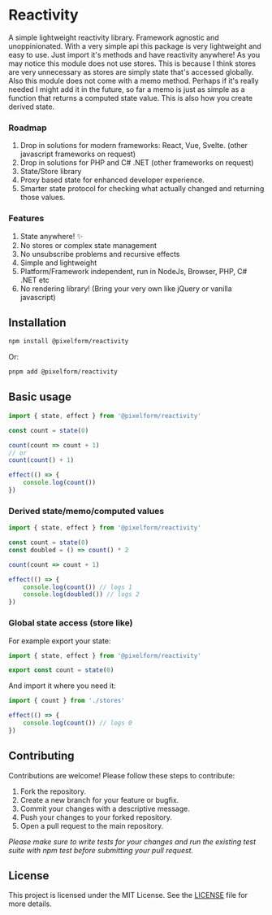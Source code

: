 # Reactivity

A simple lightweight reactivity library. Framework agnostic and unoppinionated.
With a very simple api this package is very lightweight and easy to use.
Just import it's methods and have reactivity anywhere! As you may notice this module does not use stores. This is because I think stores are very unnecessary as stores are simply state that's accessed globally. Also this module
does not come with a memo method. Perhaps if it's really needed I might add it in the future, so far a memo is just as simple as a function that returns a computed state value. This is also how you create derived state.

### Roadmap
1. Drop in solutions for modern frameworks: React, Vue, Svelte. (other javascript frameworks on request)
2. Drop in solutions for PHP and C# .NET (other frameworks on request)
3. State/Store library
4. Proxy based state for enhanced developer experience.
5. Smarter state protocol for checking what actually changed and returning those values.

### Features

1. State anywhere! ✨
2. No stores or complex state management
3. No unsubscribe problems and recursive effects
4. Simple and lightweight
5. Platform/Framework independent, run in NodeJs, Browser, PHP, C# .NET etc
6. No rendering library! (Bring your very own like jQuery or vanilla javascript)

## Installation

```sh
npm install @pixelform/reactivity
```

Or:

```sh
pnpm add @pixelform/reactivity
```

## Basic usage

```javascript
import { state, effect } from '@pixelform/reactivity'

const count = state(0)

count(count => count + 1)
// or
count(count() + 1)

effect(() => {
    console.log(count())
})
```

### Derived state/memo/computed values

```javascript
import { state, effect } from '@pixelform/reactivity'

const count = state(0)
const doubled = () => count() * 2

count(count => count + 1)

effect(() => {
    console.log(count()) // logs 1
    console.log(doubled()) // logs 2
})
```

### Global state access (store like)

For example export your state:

```javascript
import { state, effect } from '@pixelform/reactivity'

export const count = state(0)
```

And import it where you need it:

```javascript
import { count } from './stores'

effect(() => {
    console.log(count()) // logs 0
})
```

## Contributing

Contributions are welcome! Please follow these steps to contribute:

1. Fork the repository.
2. Create a new branch for your feature or bugfix.
3. Commit your changes with a descriptive message.
4. Push your changes to your forked repository.
5. Open a pull request to the main repository.

_Please make sure to write tests for your changes and run the existing test suite with npm test before submitting your pull request._

## License

This project is licensed under the MIT License.
See the [LICENSE](https://github.com/PixelForm/hybrid/blob/main/LICENSE.md) file for more details.
